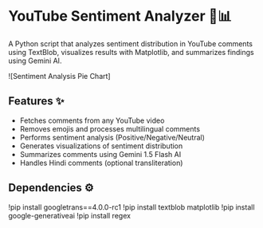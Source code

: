 # YouTube Sentiment Analyzer 🎥📊

A Python script that analyzes sentiment distribution in YouTube comments using TextBlob, visualizes results with Matplotlib, and summarizes findings using Gemini AI.

![Sentiment Analysis Pie Chart]

## Features ✨
- Fetches comments from any YouTube video
- Removes emojis and processes multilingual comments
- Performs sentiment analysis (Positive/Negative/Neutral)
- Generates visualizations of sentiment distribution
- Summarizes comments using Gemini 1.5 Flash AI
- Handles Hindi comments (optional transliteration)

## Dependencies ⚙️

!pip install googletrans==4.0.0-rc1
!pip install textblob matplotlib
!pip install google-generativeai
!pip install regex